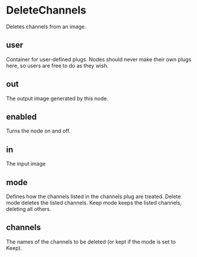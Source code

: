 # DeleteChannels

Deletes channels from an image.

## user 

 Container for user-defined plugs. Nodes
should never make their own plugs here,
so users are free to do as they wish. 

## out 

 The output image generated by this node. 

## enabled 

 Turns the node on and off. 

## in 

 The input image 

## mode 

 Defines how the channels listed in the channels
plug are treated. Delete mode deletes the listed
channels. Keep mode keeps the listed channels,
deleting all others. 

## channels 

 The names of the channels to be deleted (or kept
if the mode is set to Keep). 

